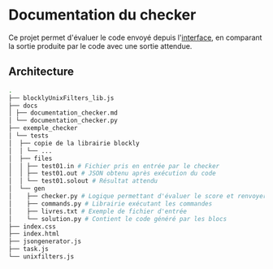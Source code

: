 # Documentation du checker

Ce projet permet d'évaluer le code envoyé depuis l'[interface](https://github.com/UnixFilters/unixfilters-franceIOI/tree/main), en comparant la sortie produite par le code avec une sortie attendue.

## Architecture

```bash
.
├── blocklyUnixFilters_lib.js
├── docs
│ ├── documentation_checker.md
│ └── documentation_checker.py
├── exemple_checker
│ └── tests
│  ├── copie de la librairie blockly
│  │ └── ...
│  ├── files
│  │ ├── test01.in # Fichier pris en entrée par le checker
│  │ ├── test01.out # JSON obtenu après exécution du code
│  │ └── test01.solout # Résultat attendu
│  └── gen
│    ├── checker.py # Logique permettant d'évaluer le score et renvoyer le feedback
│    ├── commands.py # Librairie exécutant les commandes
│    ├── livres.txt # Exemple de fichier d'entrée
│    └── solution.py # Contient le code généré par les blocs
├── index.css
├── index.html
├── jsongenerator.js
├── task.js
└── unixfilters.js
```
